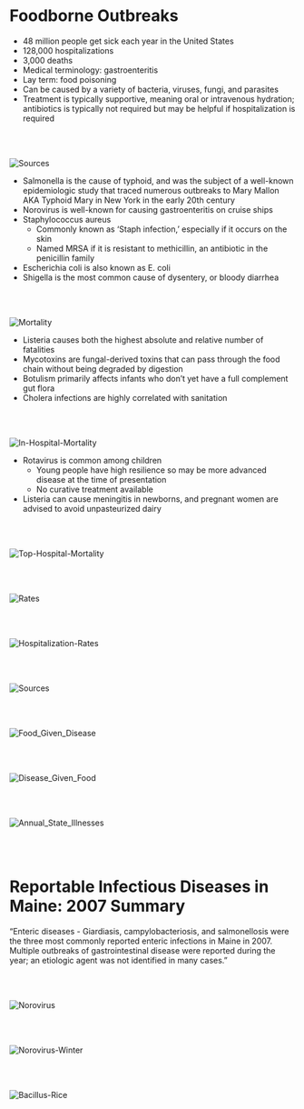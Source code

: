# Foodborne Outbreaks
- 48 million people get sick each year in the United States
- 128,000 hospitalizations
- 3,000 deaths
- Medical terminology: gastroenteritis
- Lay term: food poisoning
- Can be caused by a variety of bacteria, viruses, fungi, and parasites
- Treatment is typically supportive, meaning oral or intravenous hydration; antibiotics is typically not required but may be helpful if hospitalization is required

<br />
<br />

![Sources](https://github.com/heathcliffs34/capstone_1/blob/master/figures/present/etiologies.png)
- Salmonella is the cause of typhoid, and was the subject of a well-known epidemiologic study that traced numerous outbreaks to Mary Mallon AKA Typhoid Mary in New York in the early 20th century
- Norovirus is well-known for causing gastroenteritis on cruise ships
- Staphylococcus aureus
    - Commonly known as ‘Staph infection,’ especially if it occurs on the skin
    - Named MRSA if it is resistant to methicillin, an antibiotic in the penicillin family
- Escherichia coli is also known as E. coli
- Shigella is the most common cause of dysentery, or bloody diarrhea

<br />
<br />

![Mortality](https://github.com/heathcliffs34/capstone_1/blob/master/figures/present/mortality_and_rate.png)
- Listeria causes both the highest absolute and relative number of fatalities
- Mycotoxins are fungal-derived toxins that can pass through the food chain without being degraded by digestion
- Botulism primarily affects infants who don’t yet have a full complement gut flora
- Cholera infections are highly correlated with sanitation

<br />
<br />

![In-Hospital-Mortality](https://github.com/heathcliffs34/capstone_1/blob/master/figures/present/mortality_per_hospitalization.png)
- Rotavirus is common among children
    - Young people have high resilience so may be more advanced disease at the time of presentation
    - No curative treatment available
- Listeria can cause meningitis in newborns, and pregnant women are advised to avoid unpasteurized dairy

<br />
<br />

![Top-Hospital-Mortality](https://github.com/heathcliffs34/capstone_1/blob/master/figures/present/top_hospitalizations_fatality_rates.png)

<br />
<br />

![Rates](https://github.com/heathcliffs34/capstone_1/blob/master/figures/present/top_rates.png)

<br />
<br />

![Hospitalization-Rates](https://github.com/heathcliffs34/capstone_1/blob/master/figures/present/hospitalizations_per_illness.png)

<br />
<br />

![Sources](https://github.com/heathcliffs34/capstone_1/blob/master/figures/present/sources.png)

<br />
<br />

![Food_Given_Disease](https://github.com/heathcliffs34/capstone_1/blob/master/figures/present/food_given_disease.png)

<br />
<br />

![Disease_Given_Food](https://github.com/heathcliffs34/capstone_1/blob/master/figures/present/disease_given_food.png)

<br />
<br />

![Annual_State_Illnesses](https://github.com/heathcliffs34/capstone_1/blob/master/figures/present/annual_states.png)

<br />
<br />

# Reportable Infectious Diseases in Maine: 2007 Summary

“Enteric diseases - Giardiasis, campylobacteriosis, and salmonellosis were the three most commonly reported enteric infections in Maine in 2007. Multiple outbreaks of gastrointestinal disease were reported during the year; an etiologic agent was not identified in many cases.”

<br />
<br />

![Norovirus](https://github.com/heathcliffs34/capstone_1/blob/master/norovirus.png)

<br />
<br />

![Norovirus-Winter](https://github.com/heathcliffs34/capstone_1/blob/master/figures/present/norovirus_winter.png)

<br />
<br />

![Bacillus-Rice](https://github.com/heathcliffs34/capstone_1/blob/master/figures/present/bacillus_rice.png)

